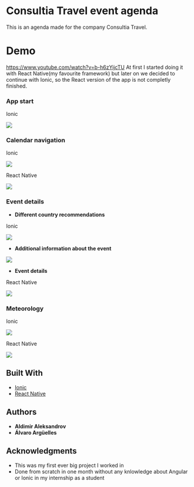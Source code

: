 # Consultia Travel event agenda
This is an agenda made for the company Consultia Travel.

# Demo
https://www.youtube.com/watch?v=b-h6zYijcTU
At first I started doing it with React Native(my favourite framework) but later on we decided to continue with Ionic, so the React version of the app is not completly finished.

### App start
Ionic

![](app-start.gif)

### Calendar navigation
Ionic

![](navigation.gif)

React Native

![](navigation-react.png)

### Event details
* **Different country recommendations**

Ionic

![](recommendation.gif)

* **Additional information about the event**

![](tickets.gif)

* **Event details**

React Native

![](event-react.png)

### Meteorology
Ionic

![](meteo.gif)

React Native

![](meteo-react.png)

## Built With

* [Ionic](https://ionicframework.com/docs)
* [React Native](https://reactnative.dev/docs/getting-started)

## Authors

* **Aldimir Aleksandrov**
* **Álvaro Argüelles**

## Acknowledgments

* This was my first ever big project I worked in
* Done from scratch in one month without any knlowledge about Angular or Ionic in my internship as a student

